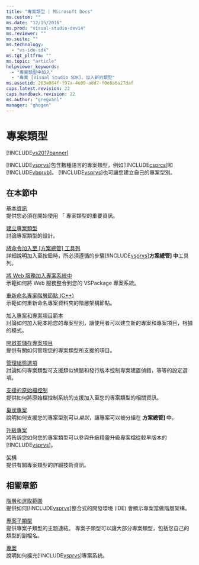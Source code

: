 ```yaml
---
title: "專案類型 | Microsoft Docs"
ms.custom: ""
ms.date: "12/15/2016"
ms.prod: "visual-studio-dev14"
ms.reviewer: ""
ms.suite: ""
ms.technology: 
  - "vs-ide-sdk"
ms.tgt_pltfrm: ""
ms.topic: "article"
helpviewer_keywords: 
  - "專案類型中加入"
  - "專案 [Visual Studio SDK]，加入新的類型"
ms.assetid: 263a084f-f97a-4e09-add7-f0e8a6a27daf
caps.latest.revision: 22
caps.handback.revision: 22
ms.author: "gregvanl"
manager: "ghogen"
---
```

# 專案類型
[!INCLUDE[vs2017banner](../../code-quality/includes/vs2017banner.md)]

[!INCLUDE[vsprvs](../../code-quality/includes/vsprvs_md.md)]包含數種語言的專案類型，例如[!INCLUDE[csprcs](../../data-tools/includes/csprcs_md.md)]和[!INCLUDE[vbprvb](../../code-quality/includes/vbprvb_md.md)]。  [!INCLUDE[vsprvs](../../code-quality/includes/vsprvs_md.md)]也可讓您建立自己的專案型別。  
  
## 在本節中  
 [基本資訊](../../extensibility/internals/project-type-essentials.md)  
 提供您必須在開始使用 「 專案類型的重要資訊。  
  
 [建立專案類型](../../extensibility/internals/creating-project-types.md)  
 討論專案類型的設計。  
  
 [將命令加入至 \[方案總管\] 工具列](../Topic/Adding%20a%20Command%20to%20the%20Solution%20Explorer%20Toolbar.md)  
 詳細說明加入至按鈕時，所必須遵循的步驟[!INCLUDE[vsprvs](../../code-quality/includes/vsprvs_md.md)]**方案總管\] 中**工具列。  
  
 [將 Web 服務加入專案系統中](../../misc/adding-web-services-to-project-systems.md)  
 示範如何將 Web 服務整合到您的 VSPackage 專案系統。  
  
 [重新命名專案階層節點 \(C\+\+\)](../../misc/renaming-project-hierarchy-nodes-cpp.md)  
 示範如何重新命名專案資料夾的階層架構節點。  
  
 [加入專案和專案項目範本](../../extensibility/internals/adding-project-and-project-item-templates.md)  
 討論如何加入範本給您的專案型別，讓使用者可以建立新的專案和專案項目，根據的模式。  
  
 [開啟並儲存專案項目](../../extensibility/internals/opening-and-saving-project-items.md)  
 提供有關如何管理您的專案類型所支援的項目。  
  
 [管理組態選項](../../extensibility/internals/managing-configuration-options.md)  
 討論如何專案類型可支援類似偵錯和發行版本控制專案建置偵錯，等等的設定選項。  
  
 [支援的原始檔控制](../../extensibility/internals/supporting-source-control.md)  
 提供如何將原始檔控制系統的支援加入至您的專案類型的相關資訊。  
  
 [巢狀專案](../../extensibility/internals/nesting-projects.md)  
 說明如何支援您的專案型別可以*巢狀*，讓專案可以被分組在 **方案總管\] 中**。  
  
 [升級專案](../../extensibility/internals/upgrading-projects.md)  
 將告訴您如何您的專案類型可以參與升級精靈升級專案檔從較早版本的[!INCLUDE[vsprvs](../../code-quality/includes/vsprvs_md.md)]。  
  
 [架構](../../extensibility/internals/project-types-architecture.md)  
 提供有關專案類型的詳細技術資訊。  
  
## 相關章節  
 [階層和選取範圍](../../extensibility/internals/hierarchies-and-selection.md)  
 提供如何[!INCLUDE[vsprvs](../../code-quality/includes/vsprvs_md.md)]整合式的開發環境 \(IDE\) 會顯示專案當做階層架構。  
  
 [專案子類型](../../extensibility/internals/project-subtypes.md)  
 提供專案子類型的主題連結。  專案子類型可以讓大部分專案類型，包括您自己的類型的副檔名。  
  
 [專案](../../extensibility/internals/projects.md)  
 說明如何擴充[!INCLUDE[vsprvs](../../code-quality/includes/vsprvs_md.md)]專案系統。